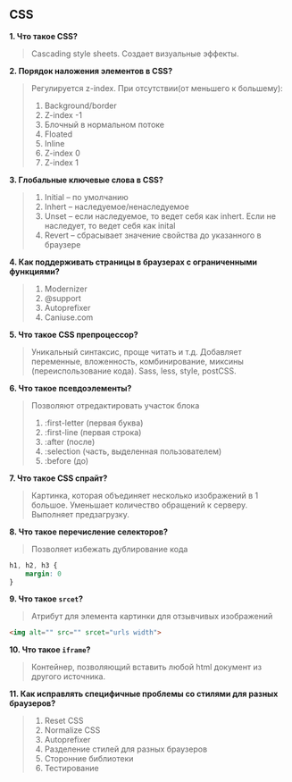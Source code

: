 ## CSS
**1. Что такое CSS?**
> Cascading style sheets. Создает визуальные эффекты.

**2. Порядок наложения элементов в CSS?**
> Регулируется z-index. При отсутствии(от меньшего к большему): 
> 1. Background/border
> 2. Z-index -1
> 3. Блочный в нормальном потоке
> 4. Floated
> 5. Inline
> 6. Z-index 0
> 7. Z-index 1

**3. Глобальные ключевые слова в CSS?**
> 1. Initial – по умолчанию
> 2. Inhert – наследуемое/ненаследуемое
> 3. Unset – если наследуемое, то ведет себя как inhert. Если не наследует, то ведет себя как inital
> 4. Revert – сбрасывает значение свойства до указанного в браузере

**4. Как поддерживать страницы в браузерах с ограниченными функциями?**
> 1. Modernizer
> 2. @support
> 3. Autoprefixer
> 4. Caniuse.com

**5. Что такое CSS препроцессор?**
> Уникальный синтаксис, проще читать и т.д. Добавляет переменные, вложенность, комбинирование, миксины (переиспользование кода). Sass, less, style, postCSS.

**6. Что такое псевдоэлементы?**
> Позволяют отредактировать участок блока
> 1. :first-letter (первая буква)
> 2. :first-line (первая строка)
> 3. :after (после)
> 4. :selection (часть, выделенная пользователем)
> 5. :before (до)

**7. Что такое CSS спрайт?**
> Картинка, которая объединяет несколько изображений в 1 большое. Уменьшает количество обращений к серверу. Выполняет предзагрузку. 

**8. Что такое перечисление селекторов?**
> Позволяет избежать дублирование кода
```css
h1, h2, h3 {
    margin: 0
}
```

**9. Что такое `srcet`?**
> Атрибут для элемента картинки для отзывчивых изображений
```html
<img alt="" src="" srcet="urls width">
```

**10. Что такое `iframe`?**
> Контейнер, позволяющий вставить любой html документ из другого источника.

**11. Как исправлять специфичные проблемы со стилями для разных браузеров?**
> 1. Reset CSS
> 2. Normalize CSS
> 3. Autoprefixer
> 4. Разделение стилей для разных браузеров
> 5. Сторонние библиотеки
> 6. Тестирование 